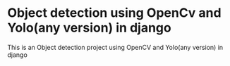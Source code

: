 # Object detection using OpenCv and Yolo(any version) in django
 This is an Object detection project using OpenCV and Yolo(any version) in django
 
 
